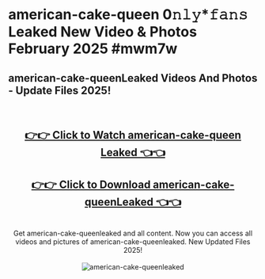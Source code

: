 # american-cake-queen 0𝚗𝚕𝚢*𝚏𝚊𝚗𝚜 Leaked New Video & Photos February 2025 #mwm7w

<h2>american-cake-queenLeaked Videos And Photos - Update Files 2025!</h2>
<br>
<div align="center">
<h2><a href="https://mediaupload.pro?title=american-cake-queen&ref=11F" rel="nofollow">👉👉 Click to Watch american-cake-queen Leaked 👈👈</a></h2>
<h2><a href="https://mediaupload.pro?title=american-cake-queen&ref=11F" rel="nofollow">👉👉 Click to Download american-cake-queenLeaked 👈👈</a></h2>
<br>
Get american-cake-queenleaked and all content. Now you can access all videos and pictures of american-cake-queenleaked. New Updated Files 2025!
<br>
<br>
<a href="https://mediaupload.pro?title=american-cake-queen&ref=11F" rel="nofollow" data-target="animated-image.originalLink"><img src="https://i.ibb.co/Gkj2r4b/banner.png" alt="american-cake-queenleaked" style="max-width: 100%; display: inline-block;" data-target="animated-image.originalImage"></a>
</div>
<br>

